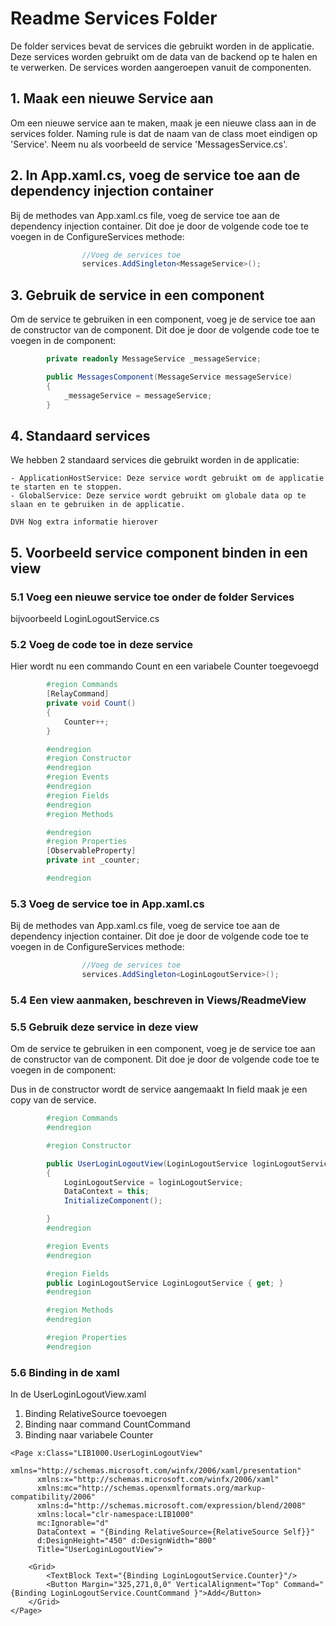 ﻿# Readme Services Folder

De folder services bevat de services die gebruikt worden in de applicatie. 
Deze services worden gebruikt om de data van de backend op te halen en te verwerken. 
De services worden aangeroepen vanuit de componenten.

## 1. Maak een nieuwe Service aan

Om een nieuwe service aan te maken, maak je een nieuwe class aan in de services folder.
Naming rule is dat de naam van de class moet eindigen op 'Service'.
Neem nu als voorbeeld de service 'MessagesService.cs'.
		
## 2. In App.xaml.cs, voeg de service toe aan de dependency injection container

Bij de methodes van App.xaml.cs file, voeg de service toe aan de dependency injection container.
Dit doe je door de volgende code toe te voegen in de ConfigureServices methode:

```csharp
                //Voeg de services toe
                services.AddSingleton<MessageService>();
```

## 3. Gebruik de service in een component

Om de service te gebruiken in een component, voeg je de service toe aan de constructor van de component.
Dit doe je door de volgende code toe te voegen in de component:

```csharp
		private readonly MessageService _messageService;

		public MessagesComponent(MessageService messageService)
		{
			_messageService = messageService;
		}
```

## 4. Standaard services

We hebben 2 standaard services die gebruikt worden in de applicatie:

	- ApplicationHostService: Deze service wordt gebruikt om de applicatie te starten en te stoppen.
	- GlobalService: Deze service wordt gebruikt om globale data op te slaan en te gebruiken in de applicatie.
	
	DVH Nog extra informatie hierover


## 5. Voorbeeld service component binden in een view


### 5.1 Voeg een nieuwe service toe onder de folder Services

bijvoorbeeld LoginLogoutService.cs

### 5.2 Voeg de code toe in deze service

Hier wordt nu een commando Count en een variabele Counter toegevoegd

```csharp
        #region Commands
        [RelayCommand]
        private void Count()
        {
            Counter++;
        }

        #endregion
        #region Constructor
        #endregion
        #region Events
        #endregion
        #region Fields
        #endregion
        #region Methods

        #endregion
        #region Properties
        [ObservableProperty]
        private int _counter;

        #endregion
```		

### 5.3 Voeg de service toe in App.xaml.cs

Bij de methodes van App.xaml.cs file, voeg de service toe aan de dependency injection container.
Dit doe je door de volgende code toe te voegen in de ConfigureServices methode:

```csharp
                //Voeg de services toe
                services.AddSingleton<LoginLogoutService>();
```

### 5.4 Een view aanmaken, beschreven in Views/ReadmeView

### 5.5 Gebruik deze service in deze view

Om de service te gebruiken in een component, voeg je de service toe aan de constructor van de component.
Dit doe je door de volgende code toe te voegen in de component:

Dus in de constructor wordt de service aangemaakt
In field maak je een copy van de service.
 
```csharp
        #region Commands
        #endregion

        #region Constructor

        public UserLoginLogoutView(LoginLogoutService loginLogoutService)
        {
            LoginLogoutService = loginLogoutService;
            DataContext = this;
            InitializeComponent();

        }
        #endregion

        #region Events
        #endregion

        #region Fields
        public LoginLogoutService LoginLogoutService { get; }
        #endregion

        #region Methods
        #endregion

        #region Properties
        #endregion
```

### 5.6 Binding in de xaml

In de UserLoginLogoutView.xaml

1. Binding RelativeSource toevoegen
2. Binding naar command CountCommand
3. Binding naar variabele Counter

```xaml
<Page x:Class="LIB1000.UserLoginLogoutView"
      xmlns="http://schemas.microsoft.com/winfx/2006/xaml/presentation"
      xmlns:x="http://schemas.microsoft.com/winfx/2006/xaml"
      xmlns:mc="http://schemas.openxmlformats.org/markup-compatibility/2006" 
      xmlns:d="http://schemas.microsoft.com/expression/blend/2008" 
      xmlns:local="clr-namespace:LIB1000"
      mc:Ignorable="d" 
      DataContext = "{Binding RelativeSource={RelativeSource Self}}"
      d:DesignHeight="450" d:DesignWidth="800"
      Title="UserLoginLogoutView">

    <Grid>
        <TextBlock Text="{Binding LoginLogoutService.Counter}"/>
        <Button Margin="325,271,0,0" VerticalAlignment="Top" Command="{Binding LoginLogoutService.CountCommand }">Add</Button>
    </Grid>
</Page>
```

						
							
								
									
													
